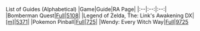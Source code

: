List of Guides (Alphabetical) 
|Game|Guide|RA Page|
|:--|:--:|:--:|
|Bomberman Quest|[Full](https://github.com/RetroAchievements/guides/wiki/Bomberman-Quest-(Game-Boy-Color))|[5108](https://retroachievements.org/game/5108)|
|Legend of Zelda, The: Link's Awakening DX|[[m]](https://github.com/RetroAchievements/guides/wiki/Legend-of-Zelda,-The:-Links-Awakening-DX-(Game-Boy-Color))|[5371](https://retroachievements.org/game/5371)|
|Pokemon Pinball|[Full](https://github.com/RetroAchievements/guides/wiki/Pokemon-Pinball-(Game-Boy-Color))|[725](https://retroachievements.org/game/725)|
|Wendy: Every Witch Way|[Full](https://github.com/RetroAchievements/guides/wiki/Wendy:-Every-Witch-Way-(Game-Boy-Color))|[9725](https://retroachievements.org/game/9725)